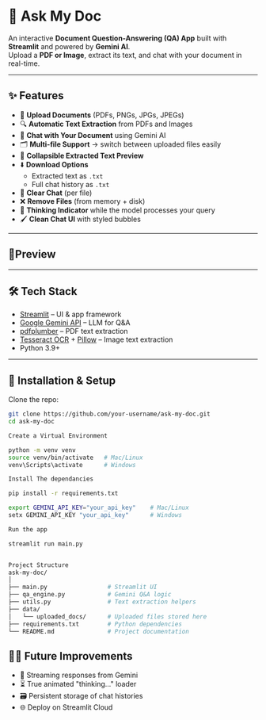 # 📄 Ask My Doc

An interactive **Document Question-Answering (QA) App** built with **Streamlit** and powered by **Gemini AI**.  
Upload a **PDF or Image**, extract its text, and chat with your document in real-time.  

---

## ✨ Features

- 📂 **Upload Documents** (PDFs, PNGs, JPGs, JPEGs)  
- 🔍 **Automatic Text Extraction** from PDFs and Images  
- 💬 **Chat with Your Document** using Gemini AI  
- 🗂 **Multi-file Support** → switch between uploaded files easily  
- 📜 **Collapsible Extracted Text Preview**  
- ⬇️ **Download Options**  
  - Extracted text as `.txt`  
  - Full chat history as `.txt`  
- 🧹 **Clear Chat** (per file)  
- ❌ **Remove Files** (from memory + disk)  
- 🤔 **Thinking Indicator** while the model processes your query  
- 🖌 **Clean Chat UI** with styled bubbles  

---

## 📸Preview


---

## 🛠️ Tech Stack

- [Streamlit](https://streamlit.io/) – UI & app framework  
- [Google Gemini API](https://ai.google.dev/) – LLM for Q&A  
- [pdfplumber](https://pypi.org/project/pdfplumber/) – PDF text extraction  
- [Tesseract OCR](https://github.com/tesseract-ocr/tesseract) + [Pillow](https://pypi.org/project/Pillow/) – Image text extraction  
- Python 3.9+  

---

## 🚀 Installation & Setup

Clone the repo:
```bash
git clone https://github.com/your-username/ask-my-doc.git
cd ask-my-doc

Create a Virtual Environment

python -m venv venv
source venv/bin/activate   # Mac/Linux
venv\Scripts\activate      # Windows

Install The dependancies

pip install -r requirements.txt

export GEMINI_API_KEY="your_api_key"    # Mac/Linux
setx GEMINI_API_KEY "your_api_key"      # Windows

Run the app

streamlit run main.py


Project Structure
ask-my-doc/
│
├── main.py                 # Streamlit UI
├── qa_engine.py            # Gemini Q&A logic
├── utils.py                # Text extraction helpers
├── data/
│   └── uploaded_docs/      # Uploaded files stored here
├── requirements.txt        # Python dependencies
└── README.md               # Project documentation
```


## 🧑‍💻 Future Improvements

- 🔄 Streaming responses from Gemini 
- ⏳ True animated "thinking..." loader
- 🗃 Persistent storage of chat histories
- 🌐 Deploy on Streamlit Cloud 
